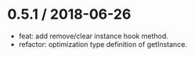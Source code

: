 
0.5.1 / 2018-06-26
==================

  * feat: add remove/clear instance hook method.
  * refactor: optimization type definition of getInstance.
